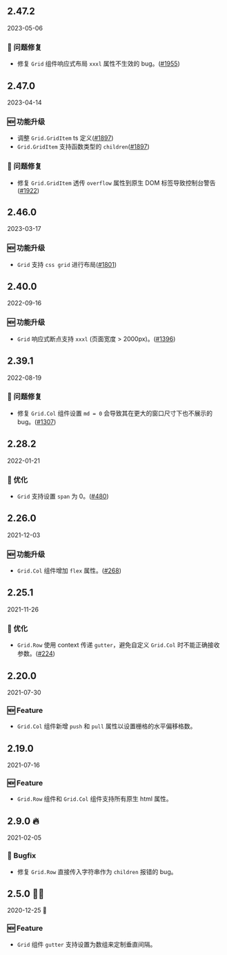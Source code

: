 ## 2.47.2

2023-05-06

### 🐛 问题修复

- 修复 `Grid` 组件响应式布局 `xxxl` 属性不生效的 bug。([#1955](https://github.com/arco-design/arco-design/pull/1955))

## 2.47.0

2023-04-14

### 🆕 功能升级

- 调整 `Grid.GridItem` ts 定义([#1897](https://github.com/arco-design/arco-design/pull/1897))
- `Grid.GridItem` 支持函数类型的 `children`([#1897](https://github.com/arco-design/arco-design/pull/1897))

### 🐛 问题修复

- 修复 `Grid.GridItem` 透传 `overflow` 属性到原生 DOM 标签导致控制台警告([#1922](https://github.com/arco-design/arco-design/pull/1922))

## 2.46.0

2023-03-17

### 🆕 功能升级

- `Grid` 支持 `css grid` 进行布局([#1801](https://github.com/arco-design/arco-design/pull/1801))

## 2.40.0

2022-09-16

### 🆕 功能升级

- `Grid` 响应式断点支持 `xxxl` (页面宽度 > 2000px)。([#1396](https://github.com/arco-design/arco-design/pull/1396))

## 2.39.1

2022-08-19

### 🐛 问题修复

- 修复 `Grid.Col` 组件设置 `md = 0` 会导致其在更大的窗口尺寸下也不展示的 bug。([#1307](https://github.com/arco-design/arco-design/pull/1307))

## 2.28.2

2022-01-21

### 💎 优化

- `Grid` 支持设置 `span` 为 0。([#480](https://github.com/arco-design/arco-design/pull/480))

## 2.26.0

2021-12-03

### 🆕 功能升级

- `Grid.Col` 组件增加 `flex` 属性。([#268](https://github.com/arco-design/arco-design/pull/268))

## 2.25.1

2021-11-26

### 💎 优化

- `Grid.Row` 使用 context 传递 `gutter`，避免自定义 `Grid.Col` 时不能正确接收参数。([#224](https://github.com/arco-design/arco-design/pull/224))

## 2.20.0

2021-07-30

### 🆕 Feature

- `Grid.Col` 组件新增 `push` 和 `pull` 属性以设置栅格的水平偏移格数。

## 2.19.0

2021-07-16

### 🆕 Feature

- `Grid.Row` 组件和 `Grid.Col` 组件支持所有原生 html 属性。



## 2.9.0 🔥

2021-02-05

### 🐛 Bugfix

- 修复 `Grid.Row` 直接传入字符串作为 `children` 报错的 bug。

## 2.5.0 🎅🏽

2020-12-25 🎄

### 🆕 Feature

- `Grid` 组件 `gutter` 支持设置为数组来定制垂直间隔。

